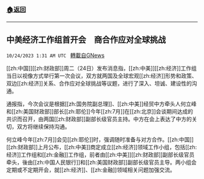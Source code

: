 ###  [:house:返回](README.md)
---


## 中美经济工作组首开会　商合作应对全球挑战
`10/24/2023 1:31 AM UTC ` [轉載自GNews](https://gnews.org/articles/1872221)

[[zh:中国]][[zh:财政部]]周二（24日）发布消息指，[[zh:中美]][[zh:经济]]工作组当日以视像方式举行第一次会议，双方就两国及全球宏观[[zh:经济]]形势和政策、双边[[zh:经济]]关系、合作应对全球挑战等议题，进行了深入、坦诚、建设性的沟通。

通报指，今次会议是根据[[zh:国务院副总理]]、[[zh:中美]]经贸中方牵头人何立峰和[[zh:美国财政部]]部长[[zh:耶伦]]今年[[zh:7月]]在[[zh:北京]]会谈期间达成的共识而召开，由两国[[zh:财政部]]副部长级官员主持。中方在会上表达了中方的关切，双方将继续保持沟通。

何立峰今年[[zh:7月]]会见[[zh:耶伦]]时，强调随时准备与对方合作。[[zh:中国]][[zh:财政部]]上月公布，[[zh:中美]]商定成立[[zh:经济]]领域工作小组，包括[[zh:经济]]工作组和[[zh:金融]]工作组，前者由[[zh:中美]][[zh:财政部]]副部长级官员牵头，後由[[zh:中国人民银行]]和[[zh:美国财政部]]副部长级官员主导。两小组会定期或不定期开会，就[[zh:经济]]、[[zh:金融]]领域相关问题加强交流。
